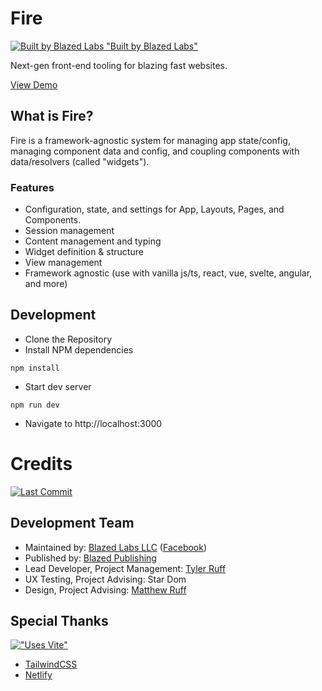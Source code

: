 # Fire
[![Built by Blazed Labs "Built by Blazed Labs"](https://img.shields.io/badge/Built%20By-Blazed%20Labs-red?logo=data:image/webp;base64,UklGRjYBAABXRUJQVlA4WAoAAAAQAAAAHwAAHwAAQUxQSN8AAAABgGPb2rHnM36Vsd0ZtTMGO2WGYJuVW9t2JpDKtivr14snGEBETADzn3KCIAiiKEockLZiZHh4ZHRsfCYTSO40op+SgRifQ9SwAqUuoioYaHn2x2ZQtWDSBKoZTBxDtYAJI6hOMHkS1cNDRdygzsOBbBaN2BEDCFf0jXvPAYm+NRIe+APYrhiJu7RUXOk32WsGVdy9kXLLj8J+w0jdoRDxlUb6p3iiuAcA46YXgTJkBG1gcd5nMLvOuOBHmIdAnOsezKE7js19h3jL53CMNntkaZF8aak3RcMQiyo1z/yXAFZQOCAwAAAA0AIAnQEqIAAgAD5tJptNpCEiopQAgA2JaQAATCggAAD9s//7f+1P//sZyP/OOAAA)](https://blazedlabs.com/)

Next-gen front-end tooling for blazing fast websites.

[View Demo](https://fire-core.netlify.app/)

## What is Fire?
Fire is a framework-agnostic system for managing app state/config, managing component data and config, and coupling components with data/resolvers (called "widgets").

### Features
* Configuration, state, and settings for App, Layouts, Pages, and Components.
* Session management
* Content management and typing
* Widget definition & structure
* View management
* Framework agnostic (use with vanilla js/ts, react, vue, svelte, angular, and more)

## Development
- Clone the Repository
- Install NPM dependencies
```shell
npm install
```
- Start dev server
```shell
npm run dev
```
- Navigate to http://localhost:3000

# Credits
[![Last Commit](https://img.shields.io/github/last-commit/blazed-space/fire?style=for-the-badge "Last Commit")](https://github.com/blazed-space/fire/commits/main)

## Development Team
- Maintained by: [Blazed Labs LLC](https://blazedlabs.com/) ([Facebook](https://www.facebook.com/groups/blzdev))
- Published by: [Blazed Publishing](https://blazed.xyz/)
- Lead Developer, Project Management: [Tyler Ruff](https://github.com/tyler-ruff)
- UX Testing, Project Advising: Star Dom
- Design, Project Advising: [Matthew Ruff](https://github.com/matt-ruff)

## Special Thanks
[![ "Uses Vite"](https://img.shields.io/badge/Uses-Vite-blue)](https://vite.dev/)

- [TailwindCSS](https://tailwindcss.com/)
- [Netlify](https://netlify.com/)